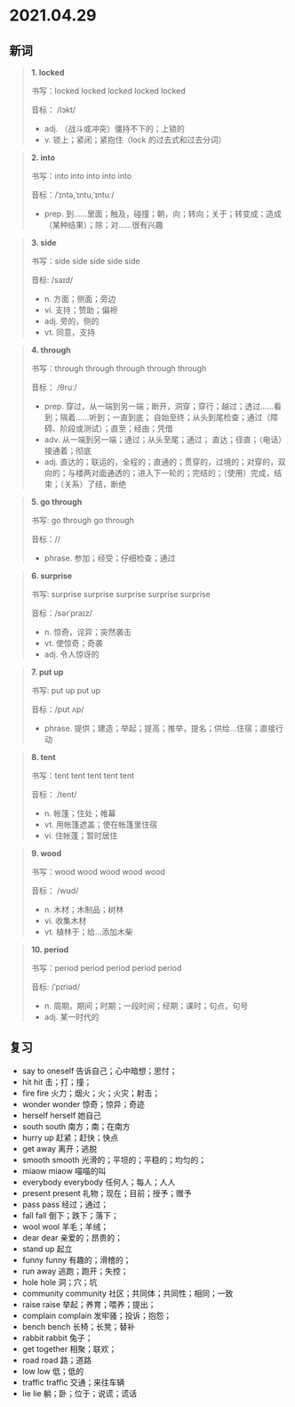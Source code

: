 # 2021.04.29

## 新词


> **1. locked**
>
> 书写：locked locked locked locked locked
>
> 音标： /lɔkt/
>
> - adj. （战斗或冲突）僵持不下的；上锁的
> - v. 锁上；紧闭；紧抱住（lock 的过去式和过去分词）




> **2. into**
>
> 书写：into into into into into
>
> 音标：/ˈɪntə,ˈɪntu,ˈɪntuː/
>
> - prep. 到……里面；触及，碰撞；朝，向；转向；关于；转变成；造成（某种结果）；除；对……很有兴趣





> **3. side**
>
> 书写：side side side side side
>
> 音标:  /saɪd/
>
> - n. 方面；侧面；旁边
> - vi. 支持；赞助；偏袒
> - adj. 旁的，侧的
> - vt. 同意，支持



> **4. through**
>
> 书写：through through through through  through
>
> 音标：  /θruː/
>
> - prep. 穿过，从一端到另一端；断开，洞穿；穿行；越过；透过……看到；隔着……听到；一直到底； 自始至终；从头到尾检查；通过（障碍、阶段或测试）；直至；经由；凭借
> - adv. 从一端到另一端；通过；从头至尾；通过； 直达；径直；（电话）接通着；彻底
> - adj. 直达的；联运的，全程的；直通的；贯穿的，过境的；对穿的，双向的；与楼两对面通透的；进入下一轮的；完结的；（使用）完成，结束；（关系）了结，断绝





> **5. go through**
>
> 书写: go through go through
>
> 音标：//
>
> - phrase. 参加；经受；仔细检查；通过





> **6. surprise**
>
> 书写: surprise surprise surprise surprise surprise
>
> 音标：/sərˈpraɪz/
>
> - n. 惊奇，诧异；突然袭击
> - vt. 使惊奇；奇袭
> - adj. 令人惊讶的




> **7. put up**
>
> 书写: put up put up 
>
> 音标：/pʊt ʌp/
>
> - phrase. 提供；建造；举起；提高；推举，提名；供给…住宿；直接行动





> **8. tent**
>
> 书写：tent tent tent tent tent
>
> 音标： /tent/
>
> - n. 帐篷；住处；帷幕
> - vt. 用帐篷遮盖；使在帐篷里住宿
> - vi. 住帐蓬；暂时居住



> **9. wood**
>
> 书写：wood wood wood wood wood
>
> 音标： /wʊd/
>
> - n. 木材；木制品；树林
> - vi. 收集木材
> - vt. 植林于；给…添加木柴





> **10. period**
>
> 书写：period period period period period
>
> 音标:  /ˈpɪriəd/
>
> - n. 周期，期间；时期；一段时间；经期；课时；句点，句号
> - adj. 某一时代的


## 复习

- say to oneself 告诉自己；心中暗想；思忖；
- hit hit 击；打；撞；
- fire fire 火力；烟火；火；火灾；射击；
- wonder wonder 惊奇；惊异；奇迹
- herself herself 她自己
- south south 南方；南；在南方
- hurry up 赶紧；赶快；快点
- get away 离开；逃脱
- smooth smooth 光滑的；平坦的；平稳的；均匀的；
- miaow miaow 喵喵的叫
- everybody everybody  任何人；每人；人人
- present present 礼物；现在；目前；授予；赠予
- pass pass 经过；通过；
- fall fall 倒下；跌下；落下；
- wool wool 羊毛；羊绒；
- dear dear 亲爱的；昂贵的；
- stand up 起立
- funny funny 有趣的；滑稽的；
- run away 逃跑；跑开；失控；
- hole hole 洞；穴；坑
- community community 社区；共同体；共同性；相同；一致
- raise raise 举起；养育；喂养；提出；
- complain complain 发牢骚；投诉；抱怨；
- bench bench 长椅；长凳；替补
- rabbit rabbit 兔子；
- get together 相聚；联欢；
- road road 路；道路
- low low 低；低的
- traffic traffic 交通；来往车辆
- lie lie 躺；卧；位于；说谎；谎话